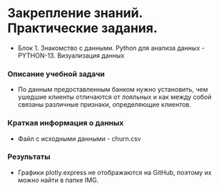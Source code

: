# Закрепление знаний. Практические задания.
* Блок 1. Знакомство с данными. Python для анализа данных - PYTHON-13. Визуализация данных 

### Описание учебной задачи
- По данным предоставленным банком нужно установить, чем ушедшие клиенты отличаются от лояльных и как между собой связаны различные признаки, определяющие клиентов.

### Краткая информация о данных
- Файл с исходными данными - churn.csv

### Результаты
- Графики plotly.express не отображаются на GitHub, поэтому их можно найти в папке IMG.